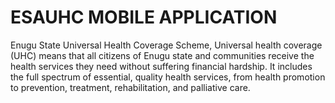 # ESAUHC MOBILE APPLICATION
Enugu State Universal Health Coverage Scheme, Universal health coverage (UHC) means that all citizens of Enugu state and communities receive the health services they need without suffering financial hardship. It includes the full spectrum of essential, quality health services, from health promotion to prevention, treatment, rehabilitation, and palliative care.
